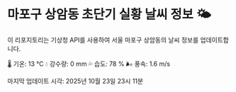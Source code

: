 
# 마포구 상암동 초단기 실황 날씨 정보 🌤️

이 리포지토리는 기상청 API를 사용하여 서울 마포구 상암동의 날씨 정보를 업데이트합니다. 

🌡️ 기온: 13 ℃
💧 강수량: 0 mm
💦 습도: 78 %
🌬️ 풍속: 1.6 m/s

마지막 업데이트 시각: 2025년 10월 23일 23시 11분    
